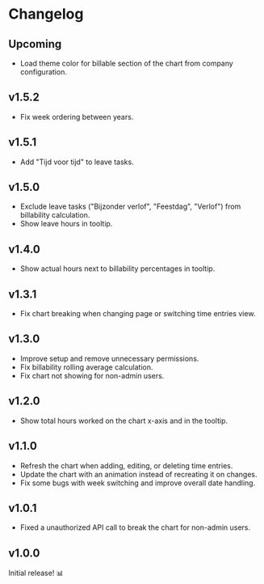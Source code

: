 # Changelog

## Upcoming

- Load theme color for billable section of the chart from company configuration.

## v1.5.2

- Fix week ordering between years.

## v1.5.1

- Add "Tijd voor tijd" to leave tasks.

## v1.5.0

- Exclude leave tasks ("Bijzonder verlof", "Feestdag", "Verlof") from billability calculation.
- Show leave hours in tooltip.

## v1.4.0

- Show actual hours next to billability percentages in tooltip.

## v1.3.1

- Fix chart breaking when changing page or switching time entries view.

## v1.3.0

- Improve setup and remove unnecessary permissions.
- Fix billability rolling average calculation.
- Fix chart not showing for non-admin users.

## v1.2.0

- Show total hours worked on the chart x-axis and in the tooltip.

## v1.1.0

- Refresh the chart when adding, editing, or deleting time entries.
- Update the chart with an animation instead of recreating it on changes.
- Fix some bugs with week switching and improve overall date handling.

## v1.0.1

- Fixed a unauthorized API call to break the chart for non-admin users.

## v1.0.0

Initial release! 📊
